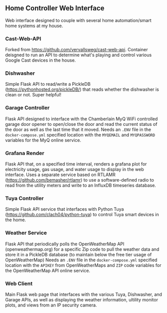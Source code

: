 ## Home Controller Web Interface

Web interface designed to couple with several home automation/smart home systems at my house.

### Cast-Web-API
Forked from https://github.com/vervallsweg/cast-web-api. Container deisgned to run an API to determine what's playing and control various Google Cast devices in the house.

### Dishwasher
Simple Flask API to read/write a PickleDB (https://pythonhosted.org/pickleDB/) that reads whether the dishwasher is clean or not. Super helpful!

### Garage Controller
Flask API designed to interface with the Chamberlain MyQ WiFi controlled garage door opener to open/close the door and read the current status of the door as well as the last time that it moved.
Needs an `.ENV` file in the `docker-compose.yml` specified location with the `MYQEMAIL` and `MYQPASSWORD` variables for the MyQ online service.

### Grafana Render
Flask API that, on a specified time interval, renders a grafana plot for electricity usage, gas usage, and water usage to display in the web interface. Uses a separate service based on RTLAMR (https://github.com/bemasher/rtlamr) to use a software-defined radio to read from the utility meters and write to an InfluxDB timeseries database.

### Tuya Controller
Simple Flask API service that interfaces with Python Tuya (https://github.com/clach04/python-tuya) to control Tuya smart devices in the home.

### Weather Service
Flask API that periodically polls the OpenWeatherMap API (openweathermap.org) for a specific Zip code to pull the weather data and store it in a PickleDB database (to maintain below the free tier usage of OpenWeatherMap)
Needs an `.ENV` file in the `docker-compose.yml` specified location with the `APIKEY` from OpenWeatherMaps and `ZIP` code variables for the OpenWeatherMap API online service.

### Web Client
Main Flask web page that interfaces with the various Tuya, Dishwasher, and Garage APIs, as well as displaying the weather information, ultility monitor plots, and views from an IP security camera.
